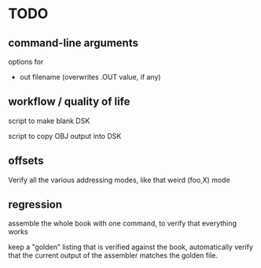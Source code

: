 TODO
====================


command-line arguments
----------------------------------------

options for
 - out filename (overwrites .OUT value, if any)


workflow / quality of life
----------------------------------------
script to make blank DSK

script to copy OBJ output into DSK


offsets
----------------------------------------
Verify all the various addressing modes, like that weird (foo,X) mode



regression
----------------------------------------
assemble the whole book with one command, to verify that everything
works

keep a "golden" listing that is verified against the book,
automatically verify that the current output of the assembler matches
the golden file.